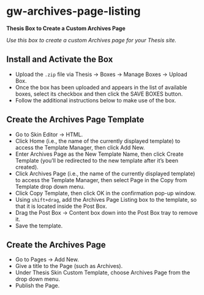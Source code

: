 # gw-archives-page-listing
**Thesis Box to Create a Custom Archives Page**

_Use this box to create a custom Archives page for your Thesis site._

## Install and Activate the Box

* Upload the `.zip` file via Thesis → Boxes → Manage Boxes → Upload Box.
* Once the box has been uploaded and appears in the list of available boxes, select its checkbox and then click the SAVE BOXES button.
* Follow the additional instructions below to make use of the box.

## Create the Archives Page Template

* Go to Skin Editor → HTML.
* Click Home (i.e., the name of the currently displayed template) to access the Template Manager, then click Add New.
* Enter Archives Page as the New Template Name, then click Create Template (you’ll be redirected to the new template after it’s been created).
* Click Archives Page (i.e., the name of the currently displayed template) to access the Template Manager, then select Page in the Copy from Template drop down menu.
* Click Copy Template, then click OK in the confirmation pop-up window.
* Using `shift+drag`, add the Archives Page Listing box to the template, so that it is located inside the Post Box.
* Drag the Post Box → Content box down into the Post Box tray to remove it.
* Save the template.

## Create the Archives Page

* Go to Pages → Add New.
* Give a title to the Page (such as Archives).
* Under Thesis Skin Custom Template, choose Archives Page from the drop down menu.
* Publish the Page.
